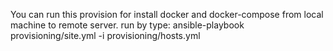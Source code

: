 You can run this provision for install docker and docker-compose from local machine to remote server.
run by type:
ansible-playbook provisioning/site.yml -i provisioning/hosts.yml
